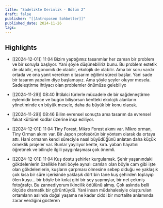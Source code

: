 ```yaml
---
title: "Sadelikte Derinlik - Bölüm 2"
draft: false
publisher: "[[Antroposen Sohbetler]]"
published_date: 2024-11-26
tags:
---
```



## Highlights
* [[2024-12-01]] 11:04  Bizim yaptığımız tasarımlar her zaman bir problem ve bir soruyla başlıyor. Yani şöyle düşünebiliriz bunu. Bu problem estetik de olabilir, ergonomik de olabilir, ekolojik de olabilir. Ama bir soru vardır ortada ve ona yanıt vererken o tasarım eğitimi süreci başlar. Yani sade bir tasarım yapalım diye başlamayız. Ama şöyle şeyler oluyor mesela. Sadeleştirme ihtiyacı olan problemler önümüze gelebiliyo

* [[2024-11-29]] 08:40  İhtilalci türlerle mücadele de bir sağdeneştirme eylemidir bence ve bugün biliyorsun kentteki ekolojik alanların yönetiminde en büyük mesele, daha da büyük bir konu olacak.

* [[2024-11-29]] 08:46  Bilim evrensel sonuçta ama tasarım da evrensel fakat kültürel kodlar üzerine inşa ediliyor.

* [[2024-12-01]] 11:04  Tiny Forest, Mikro Forest akımı var. Mikro orman, Tiny Orman akımı var. Bir Japon profesörün bir yöntem olarak da ortaya attı. Hani ormanın kendi süreciyle nasıl büyüdüğünü anlatan daha küçük örneklik projeler var. Bunlar yayılıyor kente, kıra. yaban hayatını öğretmek ve bilinçle ilgili yaygınlaşması çok önemli.

* [[2024-12-01]] 11:04  Kuş dostu şehirler kurgulamak. Şehir yaşanındaki gökdelenlerin özellikle hani böyle aynalı camları olan böyle cam gibi işte olan gökdelenlerin, kuşların çarpması ölmesine sebep olduğu ve yaklaşık çok kısa bir süre içerisinde yaklaşık dört bin tane kuş şehirden toplayıp ölen kuşu... bir böyle bir kolaj gibi bir şey yapmışlar, bir net çekmiş fotoğrafçı. Bu zannediyorum ikincilik ödülünü almış. Çok aslında belli ölçüde dramatik bir görüntüydü. Yani insan müdahalesiyle oluşturulan ortamların aslında doğal yaşama ne kadar ciddi bir mortalite anlamında zarar verdiğini gösteren

